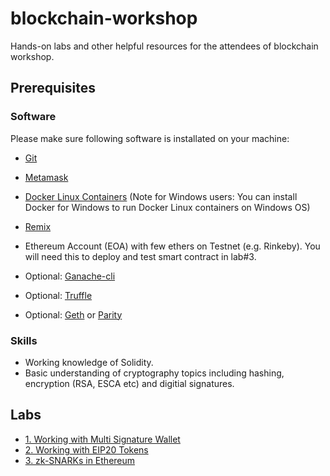 # blockchain-workshop
Hands-on labs and other helpful resources for the attendees of blockchain workshop.

## Prerequisites

### Software
Please make sure following software is installated on your machine:

* [Git](https://git-scm.com)
* [Metamask](https://metamask.io)
* [Docker Linux Containers](https://www.docker.com/community-edition#/download) (Note for Windows users: You can install Docker for Windows to run Docker Linux containers on Windows OS)
* [Remix](https://remix.ethereum.org)
* Ethereum Account (EOA)  with few ethers on Testnet (e.g. Rinkeby). You will need this to deploy and test smart contract in lab#3.


* Optional: [Ganache-cli](https://github.com/trufflesuite/ganache-cli)
* Optional: [Truffle](https://github.com/trufflesuite/truffle)
* Optional: [Geth](https://github.com/ethereum/go-ethereum) or [Parity](https://github.com/paritytech/parity)


### Skills

* Working knowledge of Solidity. 
* Basic understanding of cryptography topics including hashing, encryption (RSA, ESCA etc) and digitial signatures.

## Labs

* [1. Working with Multi Signature Wallet](https://github.com/razi-rais/blockchain-workshop/tree/master/multi-sig-wallet)
* [2. Working with EIP20 Tokens](https://github.com/razi-rais/blockchain-workshop/blob/master/tokens)
* [3. zk-SNARKs in Ethereum ](https://github.com/razi-rais/blockchain-workshop/edit/master/zk-SNARKs)
